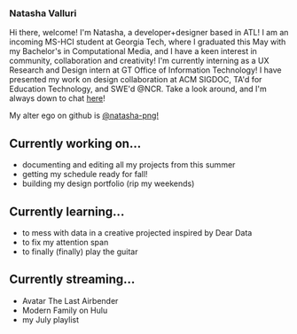 ### Natasha Valluri

<!--
[![Linkedin Badge](https://img.shields.io/badge/-[linkedin]-blue?style=flat&logo=Linkedin&logoColor=white&link=[linkedin-link])](https://www.linkedin.com/in/[linkedin]/)
[![Medium Badge](https://img.shields.io/badge/-@[medium]-000000?style=flat&labelColor=000000&logo=Medium&link=https://medium.com/@[medium])](https://medium.com/@[medium])
[![Website Badge](https://img.shields.io/badge/-[website]-47CCCC?style=flat&logo=Google-Chrome&logoColor=white&link=[website-link])](https://[website])
[![Twitter Badge](https://img.shields.io/badge/-@[twitter]-1ca0f1?style=flat&labelColor=1ca0f1&logo=twitter&logoColor=white&link=https://twitter.com/_[twitter])](https://twitter.com/_[twitter])
[![Instagram Badge](https://img.shields.io/badge/-@[instagram]-purple?style=flat&logo=instagram&logoColor=white&link=https://instagram.com/_[instagram]/)](https://instagram.com/_[instagram])
[![Gmail Badge](https://img.shields.io/badge/-[email]-c14438?style=flat&logo=Gmail&logoColor=white&link=mailto:[email])](mailto:[email]) -->

Hi there, welcome! I'm Natasha, a developer+designer based in ATL! I am an incoming MS-HCI student at Georgia Tech, where I graduated this May with my Bachelor's in Computational Media, and I have a keen interest in community, collaboration and creativity! I'm currently interning as a UX Research and Design intern at GT Office of Information Technology! I have presented my work on design collaboration at ACM SIGDOC, TA'd for Education Technology, and SWE'd @NCR. Take a look around, and I'm always down to chat [here](https://www.linkedin.com/in/natashavalluri/)!

My alter ego on github is [@natasha-png!](https://www.github.com/natasha-png)

## Currently working on...
- documenting and editing all my projects from this summer
- getting my schedule ready for fall!
- building my design portfolio (rip my weekends)
  

## Currently learning...
- to mess with data in a creative projected inspired by Dear Data
- to fix my attention span
- to finally (finally) play the guitar

## Currently streaming...
- Avatar The Last Airbender
- Modern Family on Hulu
- my July playlist
<!--
**natasha-png/natasha-png** is a ✨ _special_ ✨ repository because its `README.md` (this file) appears on your GitHub profile.

Here are some ideas to get you started:

- 🔭 I’m currently working on ...
- 🌱 I’m currently learning ...
- 👯 I’m looking to collaborate on ...
- 🤔 I’m looking for help with ...
- 💬 Ask me about ...
- 📫 How to reach me: ...
- 😄 Pronouns: ...
- ⚡ Fun fact: ...
-->
